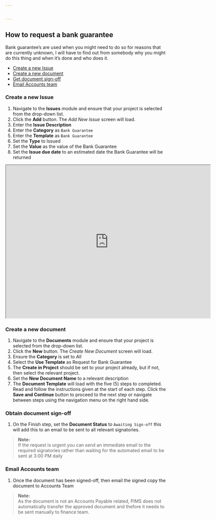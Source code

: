 ```yaml
---


---
```


<h2 id="how-to-request-a-bank-guarantee">How to request a bank guarantee</h2>
<p>Bank guarantee’s are used when you might need to do so for reasons that are currently unknown, I will have to find out from somebody why you might do this thing and when it’s done and who does it.</p>
<ul>
<li><a href="#create-a-new-issue">Create a new Issue</a></li>
<li><a href="#create-a-new-document">Create a new document</a></li>
<li><a href="#document-sign-off">Get document sign-off</a></li>
<li><a href="#email-accounts-team">Email Accounts team</a></li>
</ul>
<h3 id="create-a-new-issue">Create a new Issue</h3>
<ol>
<li>Navigate to the <strong>Issues</strong> module and ensure that your project is selected from the drop-down list.</li>
<li>Click the <strong>Add</strong> button. The <em>Add New Issue</em> screen will load.</li>
<li>Enter the <strong>Issue Description</strong></li>
<li>Enter the <strong>Category</strong> as <code>Bank Guarantee</code></li>
<li>Enter the <strong>Template</strong> as <code>Bank Guarantee</code></li>
<li>Set the <strong>Type</strong> to Issued</li>
<li>Set the <strong>Value</strong> as the value of the Bank Guarantee</li>
<li>Set the <strong>Issue due date</strong> to an estimated date the Bank Guarantee will be returned</li>
</ol>
<iframe src="https://drive.google.com/file/d/1Yijp35TALa5ypvXxjlt58km6XtsULqvG/preview" width="640" height="480"></iframe>
<h3 id="create-a-new-document">Create a new document</h3>
<ol>
<li>Navigate to the <strong>Documents</strong> module and ensure that your project is selected from the drop-down list.</li>
<li>Click the <strong>New</strong> button. The <em>Create New Document</em> screen will load.</li>
<li>Ensure the <strong>Category</strong> is set to <em>All</em></li>
<li>Select the <strong>Use Template</strong> as Request for Bank Guarantee</li>
<li>The <strong>Create in Project</strong> should be set to your project already, but if not, then select the relevant project.</li>
<li>Set the <strong>New Document Name</strong> to a relevant description</li>
<li>The <strong>Document Template</strong> will load with the five (5) steps to completed. Read and follow the instructions given at the start of each step. Click the <strong>Save and Continue</strong> button to proceed to the next step or navigate between steps using the navigation menu on the right hand side.</li>
</ol>
<h3 id="obtain-document-sign-off">Obtain document sign-off</h3>
<ol>
<li>On the Finish step, set the <strong>Document Status</strong> to <code>Awaiting Sign-off</code> this will add this to an email to be sent to all relevant signatories.</li>
</ol>
<blockquote>
<p><strong>Note:</strong><br>
If the request is urgent you can send an immediate email to the required signatories rather than waiting for the automated email to be sent at 3:00 PM daily</p>
</blockquote>
<h3 id="email-accounts-team">Email Accounts team</h3>
<ol>
<li>Once the document has been signed-off, then email the signed copy the document to Accounts Team</li>
</ol>
<blockquote>
<p><strong>Note:</strong><br>
As the document is not an Accounts Payable related, PIMS does not automatically transfer the approved document and thefore it needs to be sent manually to finance team.</p>
</blockquote>

